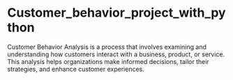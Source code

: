 # Customer_behavior_project_with_python
Customer Behavior Analysis is a process that involves examining and understanding how customers interact with a business, product, or service. This analysis helps organizations make informed decisions, tailor their strategies, and enhance customer experiences. 
